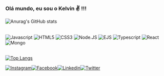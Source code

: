 ### Olá mundo, eu sou o Kelvin ✌️ !!! ###




![Anurag's GitHub stats](https://github-readme-stats.vercel.app/api?username=KelvinPresterrigo&show_icons=true&theme=dark)

<div style="display: inline_block"><br/>
<img align="center" alt="Javascript" src="https://img.shields.io/badge/JavaScript-323330?style=for-the-badge&logo=javascript&logoColor=F7DF1E" />
<img align="center" alt="HTML5" src="https://img.shields.io/badge/HTML5-E34F26?style=for-the-badge&logo=html5&logoColor=white" />
<img align="center" alt="CSS3" src="https://img.shields.io/badge/CSS3-1572B6?style=for-the-badge&logo=css3&logoColor=white" />
<img align="center" alt="Node.JS" src="https://img.shields.io/badge/Node.js-43853D?style=for-the-badge&logo=node.js&logoColor=white" />
<img align="center" alt="EJS" src="https://img.shields.io/badge/Express.js-404D59?style=for-the-badge" />
<img align="center" alt="Typescript" src="https://img.shields.io/badge/TypeScript-007ACC?style=for-the-badge&logo=typescript&logoColor=white" />
<img align="center" alt="React" src="https://img.shields.io/badge/React-20232A?style=for-the-badge&logo=react&logoColor=61DAFB" />
<img align="center" alt="Mongo" src="https://img.shields.io/badge/MongoDB-4EA94B?style=for-the-badge&logo=mongodb&logoColor=white" />
</div><br/>

[![Top Langs](https://github-readme-stats.vercel.app/api/top-langs/?username=KelvinPresterrigo&layout=compact)](https://github.com/KelvinPresterrigo/github-readme-stats)

[![Instagram](https://img.shields.io/badge/Instagram-E4405F?style=for-the-badge&logo=instagram&logoColor=white
)](https://www.instagram.com/japonesfake/)[![Facebook](https://img.shields.io/badge/Facebook-1877F2?style=for-the-badge&logo=facebook&logoColor=white
)](https://www.facebook.com/kelvin.fernando.5688)[![Linkedin](https://img.shields.io/badge/LinkedIn-0077B5?style=for-the-badge&logo=linkedin&logoColor=white
)](https://www.linkedin.com/in/kelvin-fernando-322089124/)[![Twitter](https://img.shields.io/badge/Twitter-1DA1F2?style=for-the-badge&logo=twitter&logoColor=white
)]()
